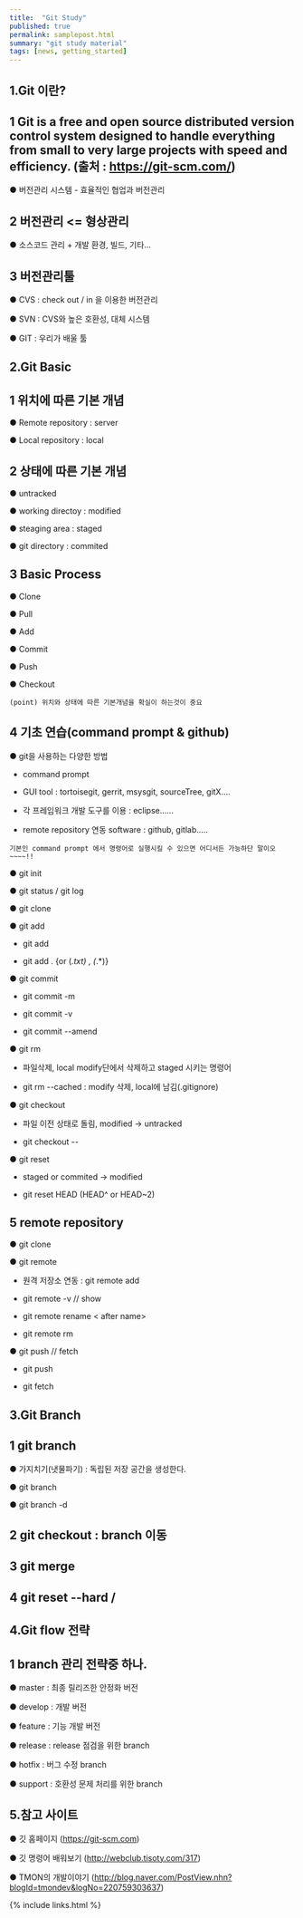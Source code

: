 ```yaml
---
title:  "Git Study"
published: true
permalink: samplepost.html
summary: "git study material"
tags: [news, getting_started]
---
```


1.Git 이란?
------------------------

 ## 1 Git is a free and open source distributed version control system designed to handle everything from small to very large projects with speed and efficiency. (출처 : https://git-scm.com/)

 ● 버전관리 시스템 - 효율적인 협업과 버전관리


 ## 2 버전관리 <= 형상관리

 ● 소스코드 관리 + 개발 환경, 빌드, 기타...


 ## 3 버전관리툴

 ● CVS : check out / in 을 이용한 버전관리

 ● SVN : CVS와 높은 호환성, 대체 시스템

 ● GIT : 우리가 배울 툴

2.Git Basic
------------------------

 ## 1 위치에 따른 기본 개념

 ● Remote repository : server

 ● Local repository : local
	

 ## 2 상태에 따른 기본 개념

 ● untracked

 ● working directoy : modified

 ● steaging area : staged

 ● git directory : commited
	
 ## 3 Basic Process

 ● Clone

 ● Pull

 ● Add

 ● Commit

 ● Push

 ● Checkout

	(point) 위치와 상태에 따른 기본개념을 확실이 하는것이 중요
	
 ## 4 기초 연습(command prompt & github)
   
 ● git을 사용하는 다양한 방법
   
   - command prompt
   
   - GUI tool : tortoisegit, gerrit, msysgit, sourceTree, gitX....

   - 각 프레임워크 개발 도구를 이용 : eclipse......

   - remote repository 연동 software : github, gitlab.....

	기본인 command prompt 에서 명령어로 실행시킬 수 있으면 어디서든 가능하단 말이오~~~~!!

 ● git init

 ● git status / git log

 ● git clone

 ● git add

   - git add <file name>

   - git add . {or (*.txt) , (*.*)} 

 ● git commit

   - git commit -m <commit message>

   - git commit -v

   - git commit --amend

 ● git rm

   - 파일삭제, local modify단에서 삭제하고 staged 시키는 명령어

   - git rm --cached <file name> : modify 삭제, local에 남김(.gitignore) 

 ● git checkout

   - 파일 이전 상태로 돌림, modified → untracked

   - git checkout -- <file name> 

 ● git reset

   - staged or commited → modified

   - git reset HEAD <file name> (HEAD^ or HEAD~2)

 ## 5 remote repository
 
 ● git clone <url>

 ● git remote

   - 원격 저장소 연동 : git remote add <remote repository name> <url>

   - git remote -v // show <remote repository name>

   - git remote rename <before name> < after name>

   - git remote rm <remote repository name>

 ● git push // fetch

   - git push <remote repository name> <branch name>

   - git fetch <branch name>

3.Git Branch
------------------------

 ## 1 git branch

 ● 가지치기(냇물파기) : 독립된 저장 공간을 생성한다. 

 ● git branch <branch name>

 ● git branch -d <branch name>

 ## 2 git checkout <branch name> : branch 이동

 ## 3 git merge <branch name>

 ## 4 git reset --hard <remote name>/<branch name>

4.Git flow 전략
------------------------

 ## 1 branch 관리 전략중 하나.

 ● master : 최종 릴리즈한 안정화 버전

 ● develop : 개발 버전

 ● feature : 기능 개발 버전

 ● release : release 점검을 위한 branch

 ● hotfix : 버그 수정 branch

 ● support : 호환성 문제 처리를 위한 branch

5.참고 사이트
------------------------

 ● 깃 홈페이지 (https://git-scm.com)

 ● 깃 명령어 배워보기 (http://webclub.tisoty.com/317)

 ● TMON의 개발이야기 (http://blog.naver.com/PostView.nhn?blogId=tmondev&logNo=220759303637)

{% include links.html %}
